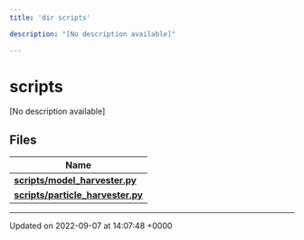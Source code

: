 ```yaml
---
title: 'dir scripts'

description: "[No description available]"

---
```


# scripts

[No description available]

## Files

| Name           |
| -------------- |
| **[scripts/model_harvester.py](/documentation/code/files/model__harvester_8py/#file-model-harvesterpy)**  |
| **[scripts/particle_harvester.py](/documentation/code/files/particle__harvester_8py/#file-particle-harvesterpy)**  |






-------------------------------

Updated on 2022-09-07 at 14:07:48 +0000
